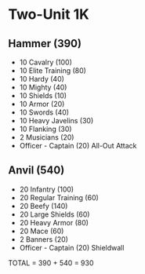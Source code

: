 # Two-Unit 1K

## Hammer (390)

- 10 Cavalry (100)
- 10 Elite Training (80)
- 10 Hardy (40)
- 10 Mighty (40)
- 10 Shields (10)
- 10 Armor (20)
- 10 Swords (40)
- 10 Heavy Javelins (30)
- 10 Flanking (30)
- 2 Musicians (20)
- Officer - Captain (20) All-Out Attack

## Anvil (540)

- 20 Infantry (100)
- 20 Regular Training (60)
- 20 Beefy (140)
- 20 Large Shields (60)
- 20 Heavy Armor (80)
- 20 Mace (60)
- 2 Banners (20)
- Officer - Captain (20) Shieldwall

TOTAL = 390 + 540 = 930
